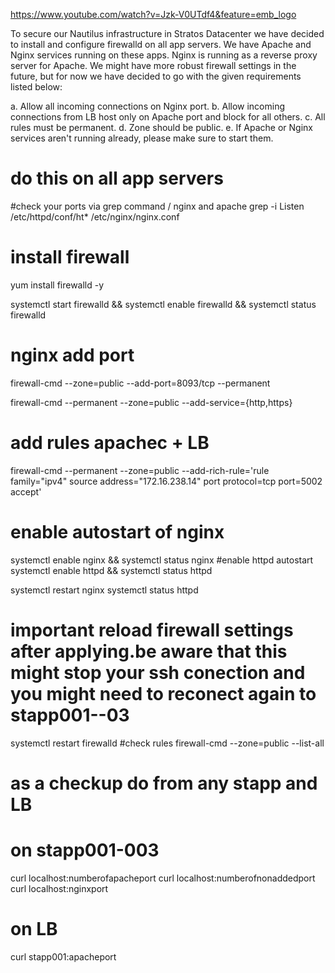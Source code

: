 https://www.youtube.com/watch?v=Jzk-V0UTdf4&feature=emb_logo


To secure our Nautilus infrastructure in Stratos Datacenter we have decided to install and configure firewalld on all app servers. We have Apache and Nginx services running on these apps. Nginx is running as a reverse proxy server for Apache. We might have more robust firewall settings in the future, but for now we have decided to go with the given requirements listed below:

a. Allow all incoming connections on Nginx port.
b. Allow incoming connections from LB host only on Apache port and block for all others.
c. All rules must be permanent.
d. Zone should be public.
e. If Apache or Nginx services aren't running already, please make sure to start them.


# do this on all app servers
#check your ports via grep command / nginx and apache
grep -i Listen /etc/httpd/conf/ht* /etc/nginx/nginx.conf

# install firewall
yum install firewalld -y

systemctl start firewalld && systemctl enable firewalld && systemctl status firewalld

# nginx add port 
firewall-cmd --zone=public --add-port=8093/tcp --permanent

firewall-cmd  --permanent --zone=public --add-service={http,https}

# add rules apachec + LB
firewall-cmd --permanent --zone=public --add-rich-rule='rule family="ipv4" source address="172.16.238.14" port protocol=tcp port=5002 accept'

# enable autostart of nginx 
systemctl enable nginx && systemctl status nginx 
#enable httpd autostart 
systemctl enable httpd && systemctl status httpd

systemctl restart nginx
systemctl status httpd

# important reload firewall settings after applying.be aware that this might stop your ssh conection and you might need to reconect again to stapp001--03
systemctl restart firewalld
#check rules
firewall-cmd --zone=public --list-all

# as a checkup do from any stapp and LB
# on stapp001-003
curl localhost:numberofapacheport
curl localhost:numberofnonaddedport
curl localhost:nginxport

# on LB
curl stapp001:apacheport
